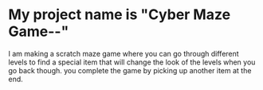 # My project name is "Cyber Maze Game--" 
I am making a scratch maze game where you can go through different levels to find a special item that will change the look of the levels when you go back though. you complete the game by picking up another item at the end. 
